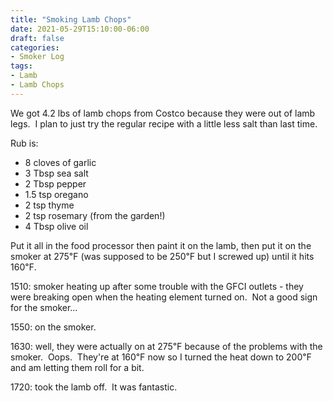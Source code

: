 ```yaml
---
title: "Smoking Lamb Chops"
date: 2021-05-29T15:10:00-06:00
draft: false
categories:
- Smoker Log
tags:
- Lamb
- Lamb Chops
---
```


We got 4.2 lbs of lamb chops from Costco because they were out of lamb legs.  I plan to just try the regular recipe with a little less salt than last time.

Rub is:

* 8 cloves of garlic
* 3 Tbsp sea salt
* 2 Tbsp pepper
* 1.5 tsp oregano
* 2 tsp thyme
* 2 tsp rosemary (from the garden!)
* 4 Tbsp olive oil

Put it all in the food processor then paint it on the lamb, then put it on the smoker at 275℉ (was supposed to be 250℉ but I screwed up) until it hits 160℉.

1510: smoker heating up after some trouble with the GFCI outlets - they were breaking open when the heating element turned on.  Not a good sign for the smoker...

1550: on the smoker.

1630: well, they were actually on at 275℉ because of the problems with the smoker.  Oops.  They're at 160℉ now so I turned the heat down to 200℉ and am letting them roll for a bit.

1720: took the lamb off.  It was fantastic.
